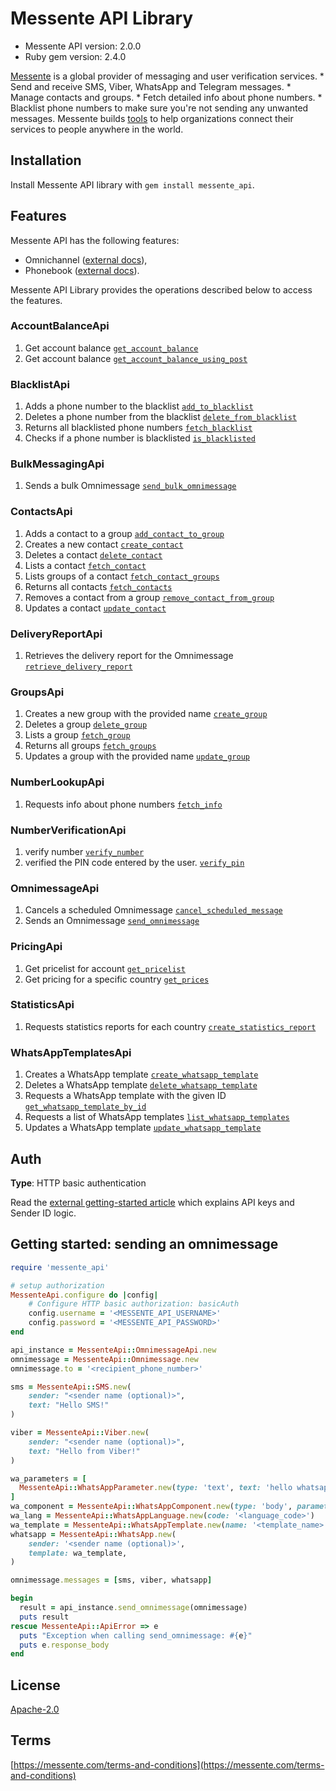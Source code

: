 # Messente API Library

- Messente API version: 2.0.0
- Ruby gem version: 2.4.0

[Messente](https://messente.com) is a global provider of messaging and user verification services.  * Send and receive SMS, Viber, WhatsApp and Telegram messages. * Manage contacts and groups. * Fetch detailed info about phone numbers. * Blacklist phone numbers to make sure you&#39;re not sending any unwanted messages.  Messente builds [tools](https://messente.com/documentation) to help organizations connect their services to people anywhere in the world.

## Installation

Install Messente API library with `gem install messente_api`.

## Features

Messente API has the following features:

- Omnichannel ([external docs](https://messente.com/documentation/omnichannel-api)),
- Phonebook ([external docs](https://messente.com/documentation/phonebook-api)).

Messente API Library provides the operations described below to access the features.

### AccountBalanceApi

1. Get account balance [`get_account_balance`](docs/AccountBalanceApi.md#get_account_balance)
1. Get account balance [`get_account_balance_using_post`](docs/AccountBalanceApi.md#get_account_balance_using_post)

### BlacklistApi

1. Adds a phone number to the blacklist [`add_to_blacklist`](docs/BlacklistApi.md#add_to_blacklist)
1. Deletes a phone number from the blacklist [`delete_from_blacklist`](docs/BlacklistApi.md#delete_from_blacklist)
1. Returns all blacklisted phone numbers [`fetch_blacklist`](docs/BlacklistApi.md#fetch_blacklist)
1. Checks if a phone number is blacklisted [`is_blacklisted`](docs/BlacklistApi.md#is_blacklisted)

### BulkMessagingApi

1. Sends a bulk Omnimessage [`send_bulk_omnimessage`](docs/BulkMessagingApi.md#send_bulk_omnimessage)

### ContactsApi

1. Adds a contact to a group [`add_contact_to_group`](docs/ContactsApi.md#add_contact_to_group)
1. Creates a new contact [`create_contact`](docs/ContactsApi.md#create_contact)
1. Deletes a contact [`delete_contact`](docs/ContactsApi.md#delete_contact)
1. Lists a contact [`fetch_contact`](docs/ContactsApi.md#fetch_contact)
1. Lists groups of a contact [`fetch_contact_groups`](docs/ContactsApi.md#fetch_contact_groups)
1. Returns all contacts [`fetch_contacts`](docs/ContactsApi.md#fetch_contacts)
1. Removes a contact from a group [`remove_contact_from_group`](docs/ContactsApi.md#remove_contact_from_group)
1. Updates a contact [`update_contact`](docs/ContactsApi.md#update_contact)

### DeliveryReportApi

1. Retrieves the delivery report for the Omnimessage [`retrieve_delivery_report`](docs/DeliveryReportApi.md#retrieve_delivery_report)

### GroupsApi

1. Creates a new group with the provided name [`create_group`](docs/GroupsApi.md#create_group)
1. Deletes a group [`delete_group`](docs/GroupsApi.md#delete_group)
1. Lists a group [`fetch_group`](docs/GroupsApi.md#fetch_group)
1. Returns all groups [`fetch_groups`](docs/GroupsApi.md#fetch_groups)
1. Updates a group with the provided name [`update_group`](docs/GroupsApi.md#update_group)

### NumberLookupApi

1. Requests info about phone numbers [`fetch_info`](docs/NumberLookupApi.md#fetch_info)

### NumberVerificationApi

1. verify number [`verify_number`](docs/NumberVerificationApi.md#verify_number)
1. verified the PIN code entered by the user. [`verify_pin`](docs/NumberVerificationApi.md#verify_pin)

### OmnimessageApi

1. Cancels a scheduled Omnimessage [`cancel_scheduled_message`](docs/OmnimessageApi.md#cancel_scheduled_message)
1. Sends an Omnimessage [`send_omnimessage`](docs/OmnimessageApi.md#send_omnimessage)

### PricingApi

1. Get pricelist for account [`get_pricelist`](docs/PricingApi.md#get_pricelist)
1. Get pricing for a specific country [`get_prices`](docs/PricingApi.md#get_prices)

### StatisticsApi

1. Requests statistics reports for each country [`create_statistics_report`](docs/StatisticsApi.md#create_statistics_report)

### WhatsAppTemplatesApi

1. Creates a WhatsApp template [`create_whatsapp_template`](docs/WhatsAppTemplatesApi.md#create_whatsapp_template)
1. Deletes a WhatsApp template [`delete_whatsapp_template`](docs/WhatsAppTemplatesApi.md#delete_whatsapp_template)
1. Requests a WhatsApp template with the given ID [`get_whatsapp_template_by_id`](docs/WhatsAppTemplatesApi.md#get_whatsapp_template_by_id)
1. Requests a list of WhatsApp templates [`list_whatsapp_templates`](docs/WhatsAppTemplatesApi.md#list_whatsapp_templates)
1. Updates a WhatsApp template [`update_whatsapp_template`](docs/WhatsAppTemplatesApi.md#update_whatsapp_template)

## Auth

**Type**: HTTP basic authentication

Read the [external getting-started article](https://messente.com/documentation/getting-started) which explains API keys and Sender ID logic.

## Getting started: sending an omnimessage

```ruby
require 'messente_api'

# setup authorization
MessenteApi.configure do |config|
    # Configure HTTP basic authorization: basicAuth
    config.username = '<MESSENTE_API_USERNAME>'
    config.password = '<MESSENTE_API_PASSWORD>'
end

api_instance = MessenteApi::OmnimessageApi.new
omnimessage = MessenteApi::Omnimessage.new
omnimessage.to = '<recipient_phone_number>'

sms = MessenteApi::SMS.new(
    sender: "<sender name (optional)>",
    text: "Hello SMS!"
)

viber = MessenteApi::Viber.new(
    sender: "<sender name (optional)>",
    text: "Hello from Viber!"
)

wa_parameters = [
  MessenteApi::WhatsAppParameter.new(type: 'text', text: 'hello whatsapp'),
]
wa_component = MessenteApi::WhatsAppComponent.new(type: 'body', parameters: wa_parameters)
wa_lang = MessenteApi::WhatsAppLanguage.new(code: '<language_code>')
wa_template = MessenteApi::WhatsAppTemplate.new(name: '<template_name>', language: wa_lang, components: [wa_component])
whatsapp = MessenteApi::WhatsApp.new(
    sender: '<sender name (optional)>',
    template: wa_template,
)

omnimessage.messages = [sms, viber, whatsapp]

begin
  result = api_instance.send_omnimessage(omnimessage)
  puts result
rescue MessenteApi::ApiError => e
  puts "Exception when calling send_omnimessage: #{e}"
  puts e.response_body
end

```

## License

[Apache-2.0](http://www.apache.org/licenses/LICENSE-2.0.html)

## Terms

[https://messente.com/terms-and-conditions](https://messente.com/terms-and-conditions)
